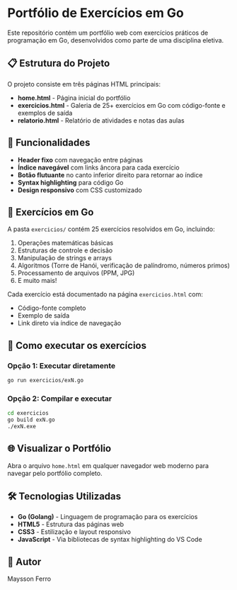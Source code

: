 # Portfólio de Exercícios em Go

Este repositório contém um portfólio web com exercícios práticos de programação em Go, desenvolvidos como parte de uma disciplina eletiva.

## 📋 Estrutura do Projeto

O projeto consiste em três páginas HTML principais:

- **home.html** - Página inicial do portfólio
- **exercicios.html** - Galeria de 25+ exercícios em Go com código-fonte e exemplos de saída
- **relatorio.html** - Relatório de atividades e notas das aulas

## 🎨 Funcionalidades

- **Header fixo** com navegação entre páginas
- **Índice navegável** com links âncora para cada exercício
- **Botão flutuante** no canto inferior direito para retornar ao índice
- **Syntax highlighting** para código Go
- **Design responsivo** com CSS customizado

## 📂 Exercícios em Go

A pasta `exercicios/` contém 25 exercícios resolvidos em Go, incluindo:

1. Operações matemáticas básicas
2. Estruturas de controle e decisão
3. Manipulação de strings e arrays
4. Algoritmos (Torre de Hanói, verificação de palíndromo, números primos)
5. Processamento de arquivos (PPM, JPG)
6. E muito mais!

Cada exercício está documentado na página `exercicios.html` com:
- Código-fonte completo
- Exemplo de saída
- Link direto via índice de navegação

## 🚀 Como executar os exercícios

### Opção 1: Executar diretamente
```bash
go run exercicios/exN.go
```

### Opção 2: Compilar e executar
```bash
cd exercicios
go build exN.go
./exN.exe
```

## 🌐 Visualizar o Portfólio

Abra o arquivo `home.html` em qualquer navegador web moderno para navegar pelo portfólio completo.

## 🛠️ Tecnologias Utilizadas

- **Go (Golang)** - Linguagem de programação para os exercícios
- **HTML5** - Estrutura das páginas web
- **CSS3** - Estilização e layout responsivo
- **JavaScript** - Via bibliotecas de syntax highlighting do VS Code

## 👤 Autor

Maysson Ferro

